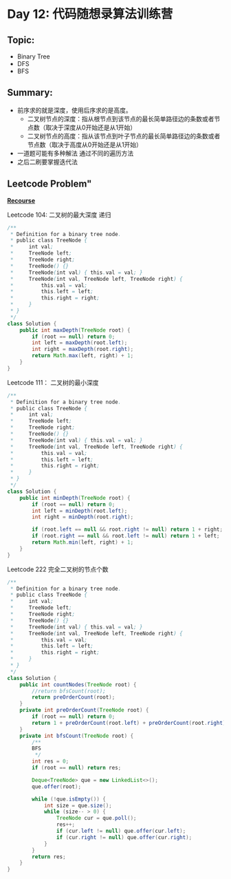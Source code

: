 # Day 12: 代码随想录算法训练营

## Topic:
- Binary Tree
- DFS
- BFS

## Summary:
- 前序求的就是深度，使用后序求的是高度。
  - 二叉树节点的深度：指从根节点到该节点的最长简单路径边的条数或者节点数（取决于深度从0开始还是从1开始）
  - 二叉树节点的高度：指从该节点到叶子节点的最长简单路径边的条数或者节点数（取决于高度从0开始还是从1开始）
- 一道题可能有多种解法 通过不同的遍历方法
- 之后二刷要掌握迭代法

## Leetcode Problem"
**[Recourse](https://programmercarl.com/0104.%E4%BA%8C%E5%8F%89%E6%A0%91%E7%9A%84%E6%9C%80%E5%A4%A7%E6%B7%B1%E5%BA%A6.html#%E6%80%9D%E8%B7%AF)**

Leetcode 104: 二叉树的最大深度
递归
```java
/**
 * Definition for a binary tree node.
 * public class TreeNode {
 *     int val;
 *     TreeNode left;
 *     TreeNode right;
 *     TreeNode() {}
 *     TreeNode(int val) { this.val = val; }
 *     TreeNode(int val, TreeNode left, TreeNode right) {
 *         this.val = val;
 *         this.left = left;
 *         this.right = right;
 *     }
 * }
 */
class Solution {
    public int maxDepth(TreeNode root) {
        if (root == null) return 0;
        int left = maxDepth(root.left);
        int right = maxDepth(root.right);
        return Math.max(left, right) + 1;
    }
}
```

Leetcode 111： 二叉树的最小深度

```java
/**
 * Definition for a binary tree node.
 * public class TreeNode {
 *     int val;
 *     TreeNode left;
 *     TreeNode right;
 *     TreeNode() {}
 *     TreeNode(int val) { this.val = val; }
 *     TreeNode(int val, TreeNode left, TreeNode right) {
 *         this.val = val;
 *         this.left = left;
 *         this.right = right;
 *     }
 * }
 */
class Solution {
    public int minDepth(TreeNode root) {
        if (root == null) return 0;
        int left = minDepth(root.left);
        int right = minDepth(root.right);

        if (root.left == null && root.right != null) return 1 + right;
        if (root.right == null && root.left != null) return 1 + left;
        return Math.min(left, right) + 1;
    }
}
```

Leetcode 222 完全二叉树的节点个数
```java
/**
 * Definition for a binary tree node.
 * public class TreeNode {
 *     int val;
 *     TreeNode left;
 *     TreeNode right;
 *     TreeNode() {}
 *     TreeNode(int val) { this.val = val; }
 *     TreeNode(int val, TreeNode left, TreeNode right) {
 *         this.val = val;
 *         this.left = left;
 *         this.right = right;
 *     }
 * }
 */
class Solution {
    public int countNodes(TreeNode root) {
        //return bfsCount(root);
        return preOrderCount(root);
    }
    private int preOrderCount(TreeNode root) {
        if (root == null) return 0;
        return 1 + preOrderCount(root.left) + preOrderCount(root.right);
    }
    private int bfsCount(TreeNode root) {
        /**
        BFS
         */
        int res = 0;
        if (root == null) return res;

        Deque<TreeNode> que = new LinkedList<>();
        que.offer(root);

        while (!que.isEmpty()) {
            int size = que.size();
            while (size-- > 0) {
                TreeNode cur = que.poll();
                res++;
                if (cur.left != null) que.offer(cur.left);
                if (cur.right != null) que.offer(cur.right);
            }
        }
        return res;
    }
}
```
